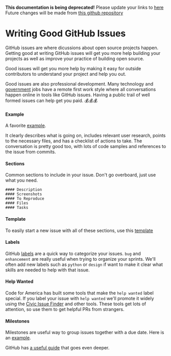 **This documentation is being deprecated!**
Please update your links to [here](https://wiki.codeforamerica.org)
Future changes will be made from [this github repository](https://github.com/codeforamerica/cfa-wiki)


# Writing Good GitHub Issues

GitHub issues are where dicussions about open source projects happen. Getting good at writing GitHub issues will get you more help building your projects as well as improve your practice of building open source.

Good issues will get you more help by making it easy for outside contributors to understand your project and help you out.

Good issues are also professional development. Many technology and [government](https://18f.gsa.gov/) jobs have a remote first work style where all conversations happen online in tools like GitHub issues. Having a public trail of well formed issues can help get you paid.  :moneybag::moneybag::moneybag:

#### Example
A favorite [example](https://github.com/codeforamerica/brigade/issues/344).

It clearly describes what is going on, includes relevant user research, points to the necessary files, and has a checklist of actions to take. The conversation is pretty good too, with lots of code samples and references to the issue from commits.

#### Sections
Common sections to include in your issue. Don't go overboard, just use what you need.
```
#### Description
#### Screenshots
#### To Reproduce
#### Files
#### Tasks
```

#### Template
To easily start a new issue with all of these sections, use this [template](https://github.com/codeforamerica/howto/issues/new?title=Descriptive+issue+title&body=%23%23%23%23+Description%0AA+clear+and+concise+description+of+what+the+issue+is+about.%0A%0A%23%23%23%23+Screenshots%0A![Downhill+Windmills](http://i.giphy.com/KO8AG2EByqkFi.gif)%0A%0A%23%23%23%23+Files%0AA+list+of+relevant+files+for+this+issue.+This+will+help+people+navigate+the+project+and+offer+some+clues+of+where+to+start.%0A%0A%23%23%23%23+To+Reproduce%0AIf+this+issue+is+describing+a+bug,+include+some+steps+to+reproduce+the+behavior.%0A%0A%23%23%23%23+Tasks%0AInclude+specific+tasks+in+the+order+they+need+to+be+done+in.+Include+links+to+specific+lines+of+code+where+the+task+should+happen+at.%0A-+[+]+Task+1%0A-+[+]+Task+2%0A-+[+]+Task+3%0A%0ARemember+to+use+helpful+labels+and+milestones.+If+you+use+the+%22help+wanted%22+label,+Code+for+America+will+[promote+it+widely](http://www.codeforamerica.org/geeks/civicissues).&labels=help+wanted)


#### Labels
GitHub [labels](https://github.com/codeforamerica/howto/labels) are a quick way to categorize your issues. `bug` and `enhancement` are really useful when trying to organize your sprints. We'll often add new labels such as `python` or `design` if want to make it clear what skills are needed to help with that issue.

#### Help Wanted
Code for America has built some tools that make the `help wanted` label special. If you label your issue with `help wanted` we'll promote it widely using the [Civic Issue Finder](http://www.codeforamerica.org/geeks/civicissues) and other tools. These tools get lots of attention, so use them to get helpful PRs from strangers.

#### Milestones
Milestones are useful way to group issues together with a due date. Here is an [example](https://github.com/codeforamerica/cfapi/issues?q=is%3Aissue+milestone%3Aattendance+is%3Aclosed). 

GitHub has [a useful guide](https://guides.github.com/features/issues/) that goes even deeper.




